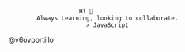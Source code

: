                         Hi 👋
            Always Learning, looking to collaborate.
                          > JavaScript

@v6ovportillo

<!---
V6ovportillo/V6ovportillo is a ✨ special ✨ repository because its `README.md` (this file) appears on your GitHub profile.
You can click the Preview link to take a look at your changes.
--->
